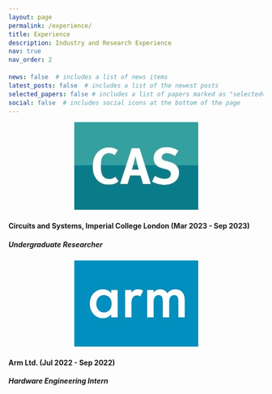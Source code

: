 ```yaml
---
layout: page
permalink: /experience/
title: Experience
description: Industry and Research Experience
nav: true
nav_order: 2

news: false  # includes a list of news items
latest_posts: false  # includes a list of the newest posts
selected_papers: false # includes a list of papers marked as "selected={true}"
social: false  # includes social icons at the bottom of the page
---
```



<p style="text-align: center"><img src="../assets/img/CAS-resize.jpg"></p>

#### Circuits and Systems, Imperial College London (Mar 2023 - Sep 2023)

##### *Undergraduate Researcher*




<p style="text-align: center"><img src="../assets/img/arm-resize.jpg"></p>

#### Arm Ltd. (Jul 2022 - Sep 2022)

##### *Hardware Engineering Intern*
